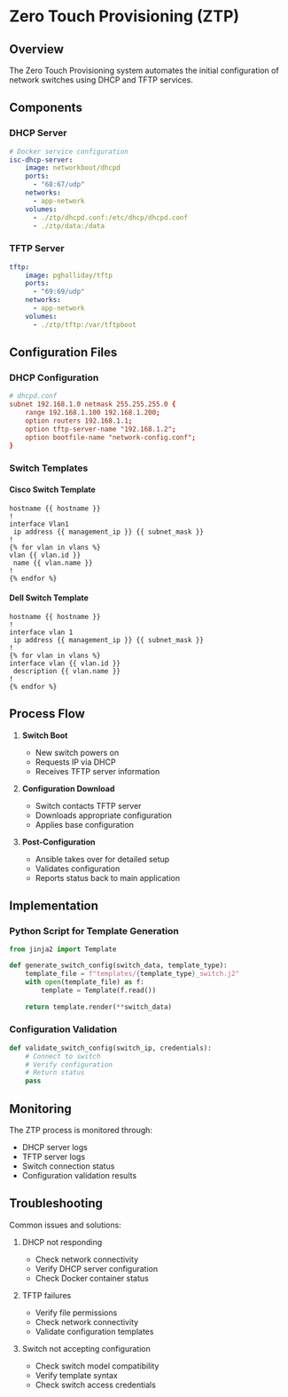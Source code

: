 # Zero Touch Provisioning (ZTP)

## Overview

The Zero Touch Provisioning system automates the initial configuration of network switches using DHCP and TFTP services.

## Components

### DHCP Server
```yaml
# Docker service configuration
isc-dhcp-server:
    image: networkboot/dhcpd
    ports:
      - "68:67/udp"
    networks:
      - app-network
    volumes:
      - ./ztp/dhcpd.conf:/etc/dhcp/dhcpd.conf
      - ./ztp/data:/data
```

### TFTP Server
```yaml
tftp:
    image: pghalliday/tftp
    ports:
      - "69:69/udp"
    networks:
      - app-network
    volumes:
      - ./ztp/tftp:/var/tftpboot
```

## Configuration Files

### DHCP Configuration
```conf
# dhcpd.conf
subnet 192.168.1.0 netmask 255.255.255.0 {
    range 192.168.1.100 192.168.1.200;
    option routers 192.168.1.1;
    option tftp-server-name "192.168.1.2";
    option bootfile-name "network-config.conf";
}
```

### Switch Templates

#### Cisco Switch Template
```text
hostname {{ hostname }}
!
interface Vlan1
 ip address {{ management_ip }} {{ subnet_mask }}
!
{% for vlan in vlans %}
vlan {{ vlan.id }}
 name {{ vlan.name }}
!
{% endfor %}
```

#### Dell Switch Template
```text
hostname {{ hostname }}
!
interface vlan 1
 ip address {{ management_ip }} {{ subnet_mask }}
!
{% for vlan in vlans %}
interface vlan {{ vlan.id }}
 description {{ vlan.name }}
!
{% endfor %}
```

## Process Flow

1. **Switch Boot**
   - New switch powers on
   - Requests IP via DHCP
   - Receives TFTP server information

2. **Configuration Download**
   - Switch contacts TFTP server
   - Downloads appropriate configuration
   - Applies base configuration

3. **Post-Configuration**
   - Ansible takes over for detailed setup
   - Validates configuration
   - Reports status back to main application

## Implementation

### Python Script for Template Generation
```python
from jinja2 import Template

def generate_switch_config(switch_data, template_type):
    template_file = f"templates/{template_type}_switch.j2"
    with open(template_file) as f:
        template = Template(f.read())
    
    return template.render(**switch_data)
```

### Configuration Validation
```python
def validate_switch_config(switch_ip, credentials):
    # Connect to switch
    # Verify configuration
    # Return status
    pass
```

## Monitoring

The ZTP process is monitored through:
- DHCP server logs
- TFTP server logs
- Switch connection status
- Configuration validation results

## Troubleshooting

Common issues and solutions:
1. DHCP not responding
   - Check network connectivity
   - Verify DHCP server configuration
   - Check Docker container status

2. TFTP failures
   - Verify file permissions
   - Check network connectivity
   - Validate configuration templates

3. Switch not accepting configuration
   - Check switch model compatibility
   - Verify template syntax
   - Check switch access credentials 